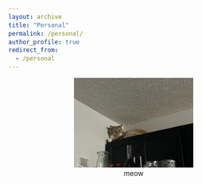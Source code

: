 ```yaml
---
layout: archive
title: "Personal"
permalink: /personal/
author_profile: true
redirect_from:
  - /personal
---
```


<figure>
<figure style="text-align:center;">
  <img src="/files/Pics/orange.jpeg"
       alt="Living with a hairy orange animal"
       style="width:70%; max-width:420px; height:auto;"
       loading="lazy">
  <figcaption>meow</figcaption>
</figure>
